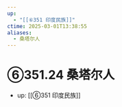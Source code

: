 ```yaml
---
up:
  - "[[⑥351 印度民族]]"
ctime: 2025-03-01T13:38:55
aliases:
  - 桑塔尔人
---
```


# ⑥351.24 桑塔尔人

- up: [[⑥351 印度民族]]
